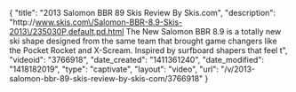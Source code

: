 {
    "title": "2013 Salomon BBR 89 Skis Review By Skis.com",
    "description": "http:\/\/www.skis.com\/Salomon-BBR-8.9-Skis-2013\/235030P,default,pd.html  The New Salomon BBR 8.9 is a totally new ski shape designed from the same team that brought game changers like the Pocket Rocket and X-Scream. Inspired by surfboard shapers that feel t",
    "videoid": "3766918",
    "date_created": "1411361240",
    "date_modified": "1418182019",
    "type": "captivate",
    "layout": "video",
    "url": "\/v\/2013-salomon-bbr-89-skis-review-by-skis-com\/3766918"
}